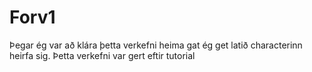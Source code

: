 # Forv1
Þegar ég var að klára þetta verkefni heima gat ég get latið characterinn heirfa sig.
Þetta verkefni var gert eftir tutorial
